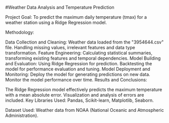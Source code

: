 #Weather Data Analysis and Temperature Prediction

Project Goal: To predict the maximum daily temperature (tmax) for a weather station using a Ridge Regression model.

Methodology:

Data Collection and Cleaning:
Weather data loaded from the "3954644.csv" file.
Handling missing values, irrelevant features and data type transformation.
Feature Engineering:
Calculating statistical summaries, transforming existing features and temporal dependencies.
Model Building and Evaluation:
Using Ridge Regression for prediction.
Backtesting the model for performance evaluation and tuning.
Model Deployment and Monitoring:
Deploy the model for generating predictions on new data.
Monitor the model performance over time.
Results and Conclusions:

The Ridge Regression model effectively predicts the maximum temperature with a mean absolute error.
Visualization and analysis of errors are included.
Key Libraries Used: Pandas, Scikit-learn, Matplotlib, Seaborn.

Dataset Used: Weather data from NOAA (National Oceanic and Atmospheric Administration).
